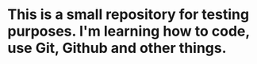 # This is a small repository for testing purposes. I'm learning how to code, use Git, Github and other things. 